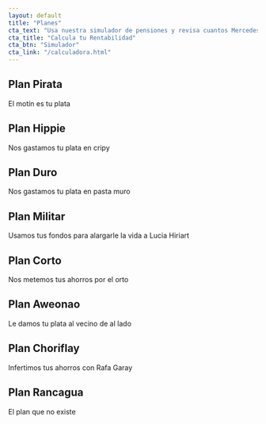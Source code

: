 ```yaml
---
layout: default
title: "Planes"
cta_text: "Usa nuestra simulador de pensiones y revisa cuantos Mercedes-Benz te alcanzan"
cta_title: "Calcula tu Rentabilidad"
cta_btn: "Simulador"
cta_link: "/calculadora.html"
---
```


## Plan Pirata
El motín es tu plata

## Plan Hippie
Nos gastamos tu plata en cripy

## Plan Duro
Nos gastamos tu plata en pasta muro

## Plan Militar
Usamos tus fondos para alargarle la vida a Lucia Hiriart

## Plan Corto
Nos metemos tus ahorros por el orto

## Plan Aweonao
Le damos tu plata al vecino de al lado

## Plan Choriflay
Infertimos tus ahorros con Rafa Garay

## Plan Rancagua
El plan que no existe

